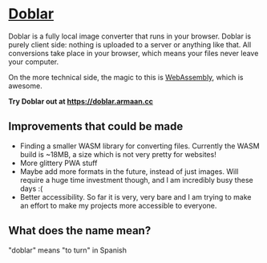 # [Doblar](https://doblar.armaan.cc)
Doblar is a fully local image converter that runs in your browser. Doblar is purely client side: nothing is uploaded to a server or anything like that. All conversions take place in your browser, which means your files never leave your computer.

On the more technical side, the magic to this is [WebAssembly](https://webassembly.org/), which is awesome.


**Try Doblar out at https://doblar.armaan.cc**

## Improvements that could be made
- Finding a smaller WASM library for converting files. Currently the WASM build is ~18MB, a size which is not very pretty for websites!
- More glittery PWA stuff
- Maybe add more formats in the future, instead of just images. Will require a huge time investment though, and I am incredibly busy these days :(
- Better accessibility. So far it is very, very bare and I am trying to make an effort to make my projects more accessible to everyone.

## What does the name mean?
"doblar" means "to turn" in Spanish